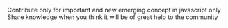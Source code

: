 
Contribute only for important and new emerging concept in javascript only 
Share knowledge when you think it will be of great help to the community
